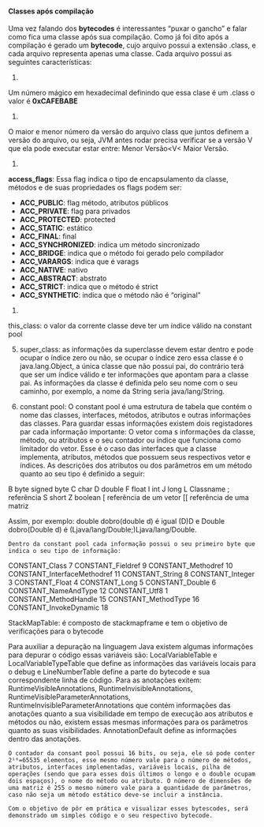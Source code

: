 #### Classes após compilação


Uma vez falando dos **bytecodes** é interessantes “puxar o gancho” e falar como fica uma classe após sua compilação. Como já foi dito após a compilação é gerado um **bytecode**, cujo arquivo possui a extensão .class, e cada arquivo representa apenas uma classe. Cada arquivo possui as seguintes características:

1. 
Um número mágico em hexadecimal definindo que essa clase é um .class o valor é **0xCAFEBABE**

1. 
O maior e menor número da versão do arquivo class que juntos definem a versão do arquivo, ou seja, JVM antes rodar precisa verificar se a versão V que ela pode executar estar entre: Menor Versão<V< Maior Versão.

1. 
**access_flags**: Essa flag indica o tipo de encapsulamento da classe, métodos e de suas propriedades os flags podem ser:


* **ACC_PUBLIC**: flag método, atributos públicos
* **ACC_PRIVATE**: flag para privados
* **ACC_PROTECTED**: protected
* **ACC_STATIC**: estático
* **ACC_FINAL**: final
* **ACC_SYNCHRONIZED**: indica um método sincronizado
* **ACC_BRIDGE**: indica que o método foi gerado pelo compilador
* **ACC_VARARGS**: indica que é varags 
* **ACC_NATIVE**: nativo
* **ACC_ABSTRACT**: abstrato
* **ACC_STRICT**: indica que o método é strict
* **ACC_SYNTHETIC**: indica que o método não é “original”



1. 
this_class: o valor da corrente classe deve ter um índice válido na constant pool
 
5) super_class: as informações da superclasse devem estar dentro e pode ocupar o índice zero ou não, se ocupar o índice zero essa classe é o java.lang.Object, a única classe que não possui pai, do contrário terá que ser um índice válido e ter informações que apontam para a classe pai. As informações da classe é definida pelo seu nome com o seu caminho, por exemplo, a nome da String seria java/lang/String.

6) constant pool: O constant pool é uma estrutura de tabela que contém o nome das classes, interfaces, métodos, atributos e outras informações das classes. Para guardar essas informações existem dois registadores par cada informação importante: O vetor coma s informações da classe, método, ou atributos e o seu contador ou índice que funciona como limitador do vetor. Esse é o caso das interfaces que a classe implementa, atributos, métodos que possuem seus respectivos vetor e índices.
	As descrições dos atributos ou dos parâmetros em um método quanto ao seu tipo é definido a seguir:

B byte signed byte 
C char 
D double 
F float 
I int 
J long 
L Classname ; referência 
S short
Z boolean 
[ referência de um vetor 
[[ referência de uma matriz 


Assim, por exemplo: double dobro(double d) é igual  (D)D e Double dobro(Double d) é (Ljava/lang/Double;)Ljava/lang/Double.

	Dentro da constant pool cada informação possui o seu primeiro byte que indica o seu tipo de informação:

CONSTANT_Class 7 
CONSTANT_Fieldref 9 
CONSTANT_Methodref 10 
CONSTANT_InterfaceMethodref 11 
CONSTANT_String 8 
CONSTANT_Integer 3 
CONSTANT_Float 4 
CONSTANT_Long 5 
CONSTANT_Double 6 
CONSTANT_NameAndType 12 
CONSTANT_Utf8 1 
CONSTANT_MethodHandle 15 
CONSTANT_MethodType 16 
CONSTANT_InvokeDynamic 18 




StackMapTable: é composto de stackmapframe e tem o objetivo de verificações para o bytecode

Para auxiliar a depuração na linguagem Java existem algumas informações para depurar o código essas variáveis são: LocalVariableTable e LocalVariableTypeTable que define as informações das variáveis locais para o debug e LineNumberTable define a parte do bytecode e sua correspondente linha de código.
Para as anotações exitem: RuntimeVisibleAnnotations, RuntimeInvisibleAnnotations, RuntimeVisibleParameterAnnotations, RuntimeInvisibleParameterAnnotations que contém informações das anotações quanto a sua visibilidade em tempo de execução aos atributos e métodos ou não, existem essas mesmas informações para os parâmetros quanto as suas visibilidades. AnnotationDefault define as informações dentro das anotações.

	O contador da consant pool possui 16 bits, ou seja, ele só pode conter 2¹⁶=65535 elementos, esse mesmo número vale para o número de métodos, atributos, interfaces implementadas, variáveis locais, pilha de operações (sendo que para esses dois últimos o longo e o double ocupam dois espaços), o nome do método ou atributo. O número de dimensões de uma matriz é 255 o mesmo número vale para a quantidade de parâmetros, caso não seja um método estático deve-se incluir a instância.
	
	Com o objetivo de pôr em prática e visualizar esses bytescodes, será demonstrado um simples código e o seu respectivo bytecode.